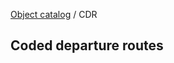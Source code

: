 [Object catalog](https://github.com/tlarsen7572/us_airspace_data#object-catalog) / CDR

## Coded departure routes


